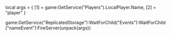 local args = {
    [1] = game:GetService("Players").LocalPlayer.Name,
    [2] = "player"
}

game:GetService("ReplicatedStorage"):WaitForChild("Events"):WaitForChild("nameEvent"):FireServer(unpack(args))
